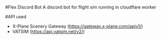 #Flex Discord Bot
A discord bot for flight sim running in cloudflare worker 

#API used
- X-Plane Scenery Gateway (https://gateway.x-plane.com/apiv1/)
- VATSIM (https://api.vatsim.net/v2/)